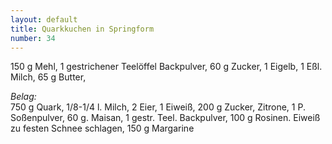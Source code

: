 ```yaml
---
layout: default
title: Quarkkuchen in Springform
number: 34
---
```


150 g Mehl, 1 gestrichener Teelöffel Backpulver, 60 g Zucker, 1 Eigelb, 1 Eßl. Milch, 65 g Butter,

*Belag:*  
750 g Quark, 1/8-1/4 l. Milch, 2 Eier, 1 Eiweiß, 200 g Zucker, Zitrone, 1 P. Soßenpulver, 60 g. Maisan, 1 gestr. Teel. Backpulver, 100 g Rosinen.
Eiweiß zu festen Schnee schlagen, 150 g Margarine